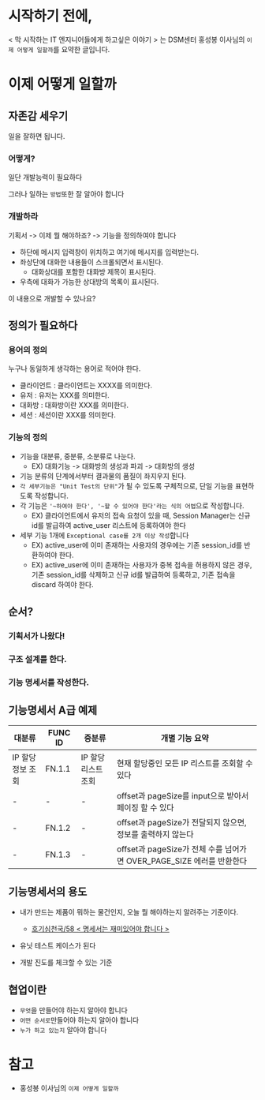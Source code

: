 # 시작하기 전에,

< 막 시작하는 IT 엔지니어들에게 하고싶은 이야기 > 는 DSM센터 홍성봉 이사님의 `이제 어떻게 일할까`를 요약한 글입니다.

# 이제 어떻게 일할까

## 자존감 세우기

일을 잘하면 됩니다.

### 어떻게?

일단 개발능력이 필요하다

그러나 일하는 `방법`또한 잘 알아야 합니다

### 개발하라

기획서 -> 이제 뭘 해야하죠? -> 기능을 정의하여야 합니다

- 하단에 메시지 입력창이 위치하고 여기에 메시지를 입력받는다.
- 좌상단에 대화한 내용들이 스크롤되면서 표시된다. 
	- 대화상대를 포함한 대화방 제목이 표시된다.
- 우측에 대화가 가능한 상대방의 목록이 표시된다.

이 내용으로 개발할 수 있나요?

## 정의가 필요하다

### 용어의 정의

누구나 동일하게 생각하는 용어로 적어야 한다.

- 클라이언트 : 클라이언트는 XXXX를 의미한다.
- 유저 : 유저는 XXX를 의미한다.
- 대화방 : 대화방이란 XXX를 의미한다.
- 세션 : 세션이란 XXX를 의미한다.

### 기능의 정의

- 기능을 대분류, 중분류, 소분류로 나눈다.
	- EX) 대화기능 -> 대화방의 생성과 파괴 -> 대화방의 생성
- 기능 분류의 단계에서부터 결과물의 품질이 좌지우지 된다.
- `각 세부기능은 "Unit Test의 단위"`가 될 수 있도록 구체적으로, 단일 기능을 표현하도록 작성합니다.
- 각 기능은 `'~하여야 한다', '~할 수 있어야 한다'라는 식의 어법`으로 작성합니다.
	- EX) 클라이언트에서 유저의 접속 요청이 있을 때, Session Manager는 신규 id를 발급하여 active_user 리스트에 등록하여야 한다
- 세부 기능 1개에 `Exceptional case를 2개 이상 작성`합니다
	- EX) active_user에 이미 존재하는 사용자의 경우에는 기존 session_id를 반환하여야 한다.
	- EX) active_user에 이미 존재하는 사용자가 중복 접속을 허용하지 않은 경우, 기존 session_id를 삭제하고 신규 id를 발급하여 등록하고, 기존 접속을 discard 하여야 한다.

## 순서?

### 기획서가 나왔다!

### 구조 설계를 한다.

### 기능 명세서를 작성한다.

## 기능명세서 A급 예제

|대분류|FUNC ID|중분류|개별 기능 요약|
|-|-|-|-|
|IP 할당 정보 조회|FN.1.1|IP 할당 리스트 조회|현재 할당중인 모든 IP 리스트를 조회할 수 있다|
|-|-|-|offset과 pageSize를 input으로 받아서 페이징 할 수 있다|
|-|FN.1.2|-|offset과 pageSize가 전달되지 않으면, 정보를 출력하지 않는다|
|-|FN.1.3|-|offset과 pageSize가 전체 수를 넘어가면 OVER_PAGE_SIZE 에러를 반환한다|

## 기능명세서의 용도

- 내가 만드는 제품이 뭐하는 물건인지, 오늘 뭘 해야하는지 알려주는 기준이다.
	- [호기심천국/58 &lt; 명세서는 재미있어야 합니다 &gt;](dooray://1387695619080878080/tasks/1652020171201046153 "closed")

- 유닛 테스트 케이스가 된다
- 개발 진도를 체크할 수 있는 기준

## 협업이란

- `무엇`을 만들어야 하는지 알아야 합니다
- `어떤 순서로`만들어야 하는지 알아야 합니다
- `누가 하고 있는지` 알아야 합니다

# 참고

- 홍성봉 이사님의 `이제 어떻게 일할까`
